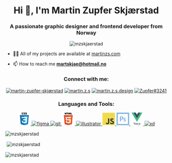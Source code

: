 <h1 align="center">Hi 👋, I'm Martin Zupfer Skjærstad</h1>
<h3 align="center">A passionate graphic designer and frontend developer from Norway</h3>

<p align="center"> <img src="https://komarev.com/ghpvc/?username=mzskjaerstad&label=Profile%20views&color=0e75b6&style=flat" alt="mzskjaerstad" /> </p>

- 👨‍💻 All of my projects are available at [martinzs.com](martinzs.com)

- 📫 How to reach me **martskjae@hotmail.no**

<h3 align="center">Connect with me:</h3>
<p align="center">
<a href="https://linkedin.com/in/martin-zupfer-skjærstad" target="blank"><img align="center" src="https://raw.githubusercontent.com/rahuldkjain/github-profile-readme-generator/master/src/images/icons/Social/linked-in-alt.svg" alt="martin-zupfer-skjærstad" height="30" width="40" /></a>
<a href="https://instagram.com/martin.z.s" target="blank"><img align="center" src="https://raw.githubusercontent.com/rahuldkjain/github-profile-readme-generator/master/src/images/icons/Social/instagram.svg" alt="martin.z.s" height="30" width="40" /></a>
<a href="https://www.youtube.com/c/martin.z.s.design" target="blank"><img align="center" src="https://raw.githubusercontent.com/rahuldkjain/github-profile-readme-generator/master/src/images/icons/Social/youtube.svg" alt="martin.z.s.design" height="30" width="40" /></a>
<a href="https://discord.gg/Zupfer#3241" target="blank"><img align="center" src="https://raw.githubusercontent.com/rahuldkjain/github-profile-readme-generator/master/src/images/icons/Social/discord.svg" alt="Zupfer#3241" height="30" width="40" /></a>
</p>

<h3 align="center">Languages and Tools:</h3>
<p align="center"> <a href="https://www.w3schools.com/css/" target="_blank" rel="noreferrer"> <img src="https://raw.githubusercontent.com/devicons/devicon/master/icons/css3/css3-original-wordmark.svg" alt="css3" width="40" height="40"/> </a> <a href="https://www.figma.com/" target="_blank" rel="noreferrer"> <img src="https://www.vectorlogo.zone/logos/figma/figma-icon.svg" alt="figma" width="40" height="40"/> </a> <a href="https://git-scm.com/" target="_blank" rel="noreferrer"> <img src="https://www.vectorlogo.zone/logos/git-scm/git-scm-icon.svg" alt="git" width="40" height="40"/> </a> <a href="https://www.w3.org/html/" target="_blank" rel="noreferrer"> <img src="https://raw.githubusercontent.com/devicons/devicon/master/icons/html5/html5-original-wordmark.svg" alt="html5" width="40" height="40"/> </a> <a href="https://www.adobe.com/in/products/illustrator.html" target="_blank" rel="noreferrer"> <img src="https://www.vectorlogo.zone/logos/adobe_illustrator/adobe_illustrator-icon.svg" alt="illustrator" width="40" height="40"/> </a> <a href="https://developer.mozilla.org/en-US/docs/Web/JavaScript" target="_blank" rel="noreferrer"> <img src="https://raw.githubusercontent.com/devicons/devicon/master/icons/javascript/javascript-original.svg" alt="javascript" width="40" height="40"/> </a> <a href="https://www.photoshop.com/en" target="_blank" rel="noreferrer"> <img src="https://raw.githubusercontent.com/devicons/devicon/master/icons/photoshop/photoshop-line.svg" alt="photoshop" width="40" height="40"/> </a> <a href="https://vuejs.org/" target="_blank" rel="noreferrer"> <img src="https://raw.githubusercontent.com/devicons/devicon/master/icons/vuejs/vuejs-original-wordmark.svg" alt="vuejs" width="40" height="40"/> </a> <a href="https://www.adobe.com/products/xd.html" target="_blank" rel="noreferrer"> <img src="https://cdn.worldvectorlogo.com/logos/adobe-xd.svg" alt="xd" width="40" height="40"/> </a> </p>

<p><img align="center" src="https://github-readme-stats.vercel.app/api/top-langs?username=mzskjaerstad&show_icons=true&locale=en&layout=compact" alt="mzskjaerstad" /></p>

<p>&nbsp;<img align="center" src="https://github-readme-stats.vercel.app/api?username=mzskjaerstad&show_icons=true&locale=en" alt="mzskjaerstad" /></p>

<p><img align="center" src="https://github-readme-streak-stats.herokuapp.com/?user=mzskjaerstad&" alt="mzskjaerstad" /></p>
